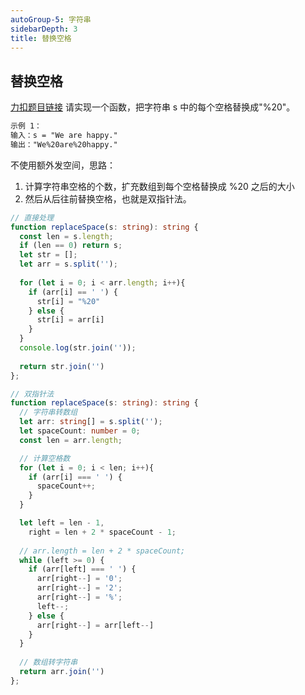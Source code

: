```yaml
---
autoGroup-5: 字符串
sidebarDepth: 3
title: 替换空格
---
```


## 替换空格
[力扣题目链接](https://leetcode.cn/problems/ti-huan-kong-ge-lcof/)
请实现一个函数，把字符串 s 中的每个空格替换成"%20"。
```md
示例 1：
输入：s = "We are happy."
输出："We%20are%20happy."
```
不使用额外发空间，思路：
1. 计算字符串空格的个数，扩充数组到每个空格替换成 %20 之后的大小
2. 然后从后往前替换空格，也就是双指针法。

```ts
// 直接处理
function replaceSpace(s: string): string {
  const len = s.length;
  if (len == 0) return s;
  let str = [];
  let arr = s.split('');
  
  for (let i = 0; i < arr.length; i++){
    if (arr[i] == ' ') {
      str[i] = "%20"
    } else {
      str[i] = arr[i]
    }
  }
  console.log(str.join(''));
  
  return str.join('')
};

// 双指针法
function replaceSpace(s: string): string {
  // 字符串转数组
  let arr: string[] = s.split('');
  let spaceCount: number = 0;
  const len = arr.length;

  // 计算空格数
  for (let i = 0; i < len; i++){
    if (arr[i] === ' ') {
      spaceCount++;
    }
  }

  let left = len - 1,
    right = len + 2 * spaceCount - 1;
  
  // arr.length = len + 2 * spaceCount;
  while (left >= 0) {
    if (arr[left] === ' ') {
      arr[right--] = '0';
      arr[right--] = '2';
      arr[right--] = '%';
      left--;
    } else {
      arr[right--] = arr[left--]
    }
  }
  
  // 数组转字符串
  return arr.join('')
};
```